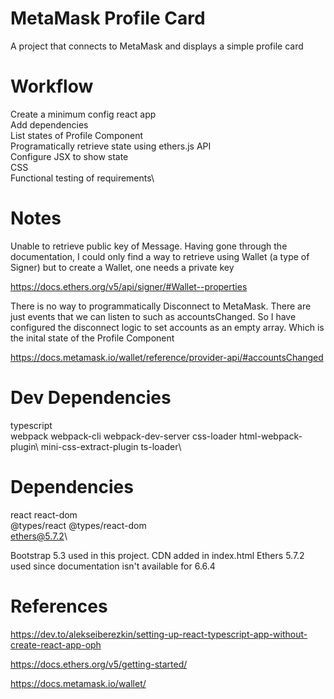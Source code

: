 # MetaMask Profile Card

A project that connects to MetaMask and displays a simple profile card

# Workflow

Create a minimum config react app\
Add dependencies\
List states of Profile Component\
Programatically retrieve state using ethers.js API\
Configure JSX to show state\
CSS\
Functional testing of requirements\

# Notes

Unable to retrieve public key of Message. Having gone through the documentation, I could only find a way to retrieve using Wallet (a type of Signer) but to create a Wallet, one needs a private key
 
https://docs.ethers.org/v5/api/signer/#Wallet--properties

There is no way to programmatically Disconnect to MetaMask. There are just events that we can listen to such as accountsChanged. So I have configured the disconnect logic to set accounts as an empty array. Which is the inital state of the Profile Component

https://docs.metamask.io/wallet/reference/provider-api/#accountsChanged

# Dev Dependencies

typescript\
webpack webpack-cli webpack-dev-server css-loader html-webpack-plugin\ mini-css-extract-plugin ts-loader\

# Dependencies

react react-dom\
@types/react @types/react-dom\
ethers@5.7.2\

Bootstrap 5.3 used in this project. CDN added in index.html
Ethers 5.7.2 used since documentation isn't available for 6.6.4

# References

https://dev.to/alekseiberezkin/setting-up-react-typescript-app-without-create-react-app-oph

https://docs.ethers.org/v5/getting-started/

https://docs.metamask.io/wallet/
